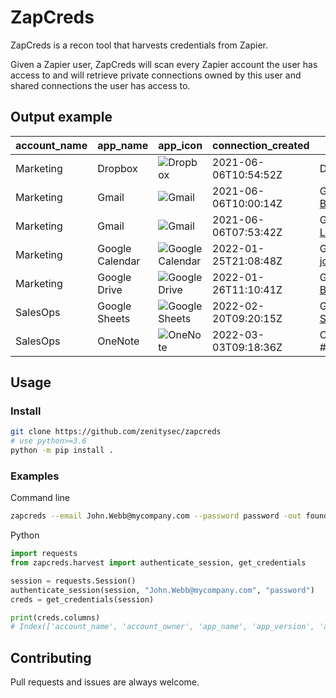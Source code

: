 # ZapCreds

ZapCreds is a recon tool that harvests credentials from Zapier.

Given a Zapier user, ZapCreds will scan every Zapier account the user has access to and will retrieve private connections owned by this user and shared connections the user has access to.

## Output example

|account_name|app_name            |app_icon            |connection_created                      |connection_title             |connection_owner      |
|------------|--------------------|--------------------|----------------------------------------|-----------------------------|----------------------|
|Marketing|Dropbox             |![Dropbox](https://cdn.zapier.com/storage/services/13ed79eef97afd56b212ece05251b2de.32x32.png)|2021-06-06T10:54:52Z                    |Dropbox johnw@gmail.com|John.Webb@mycompany.com  |
|Marketing|Gmail               |![Gmail](https://cdn.zapier.com/storage/services/54f0bd6f9c31b757ab20d4c7058dc7c0.32x32.png)|2021-06-06T10:00:14Z                    |Gmail Bobby.Atkinson@mycompany.com |Bobby.Atkinson@mycompany.com  |
|Marketing|Gmail               |![Gmail](https://cdn.zapier.com/storage/services/54f0bd6f9c31b757ab20d4c7058dc7c0.32x32.png)|2021-06-06T07:53:42Z                    |Gmail Lola.Burton@mycompany.com #2|Lola.Burton@mycompany.com|
|Marketing|Google Calendar     |![Google Calendar](https://cdn.zapier.com/storage/services/62c82a7958c6c29736f17d0495b6635c.32x32.png)|2022-01-25T21:08:48Z                    |Google Calendar johnw@gmail.com|John.Webb@mycompany.co  |
|Marketing|Google Drive        |![Google Drive](https://cdn.zapier.com/storage/services/bb735e567f1a1e9e3b8b7241497c2d43.32x32.png)|2022-01-26T11:10:41Z                    |Google Drive Bobby.Atkinson@mycompany.com |Bobby.Atkinson@mycompany.com  |
|SalesOps|Google Sheets       |![Google Sheets](https://cdn.zapier.com/storage/services/8913a06feb7556d01285c052e4ad59d0.32x32.png)|2022-02-20T09:20:15Z                    |Google Sheets Sariah.Cote@mycompany.com|Sariah.Cote@mycompany.com|
|SalesOps|OneNote             |![OneNote](https://cdn.zapier.com/storage/developer/e951e0105790e43b117e04b7bba34601.32x32.png)|2022-03-03T09:18:36Z                    |OneNote gibsonm@outlook.com #2|Mia.Gibson@mycompany.com  |

## Usage

### Install

```bash
git clone https://github.com/zenitysec/zapcreds
# use python>=3.6
python -m pip install .
```

### Examples

Command line

```bash
zapcreds --email John.Webb@mycompany.com --password password -out found_creds.csv
```

Python

```python
import requests
from zapcreds.harvest import authenticate_session, get_credentials

session = requests.Session()
authenticate_session(session, "John.Webb@mycompany.com", "password")
creds = get_credentials(session)

print(creds.columns)
# Index(['account_name', 'account_owner', 'app_name', 'app_version', 'app_icon', 'connection_created', 'connection_title', 'connection_description', 'connection_owner'],
```

## Contributing

Pull requests and issues are always welcome.
